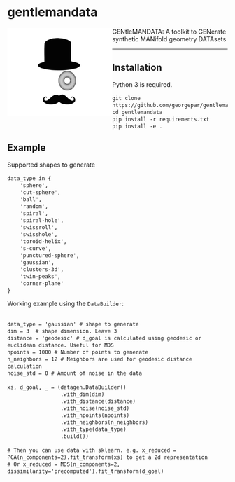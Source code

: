 # gentlemandata
  <img align="left" width="240" height="200" src="logo/GentlemanData.png">
  GENtleMANDATA: A toolkit to GENerate synthetic MANifold geometry DATAsets 

---



## Installation
Python 3 is required.

```
git clone https://github.com/georgepar/gentlemandata
cd gentlemandata
pip install -r requirements.txt
pip install -e .
```


## Example  

Supported shapes to generate

```
data_type in {
    'sphere', 
    'cut-sphere', 
    'ball',
    'random', 
    'spiral', 
    'spiral-hole',
    'swissroll',
    'swisshole',
    'toroid-helix',
    's-curve',
    'punctured-sphere',
    'gaussian', 
    'clusters-3d',
    'twin-peaks',
    'corner-plane'
}
```

Working example using the `DataBuilder`:

```

data_type = 'gaussian' # shape to generate
dim = 3  # shape dimension. Leave 3
distance = 'geodesic' # d_goal is calculated using geodesic or euclidean distance. Useful for MDS
npoints = 1000 # Number of points to generate
n_neighbors = 12 # Neighbors are used for geodesic distance calculation
noise_std = 0 # Amount of noise in the data

xs, d_goal, _ = (datagen.DataBuilder()
                 .with_dim(dim)
                 .with_distance(distance)
                 .with_noise(noise_std)
                 .with_npoints(npoints)
                 .with_neighbors(n_neighbors)
                 .with_type(data_type)
                 .build())

# Then you can use data with sklearn. e.g. x_reduced = PCA(n_components=2).fit_transform(xs) to get a 2d representation
# Or x_reduced = MDS(n_components=2, dissimilarity='precomputed').fit_transform(d_goal)
```
